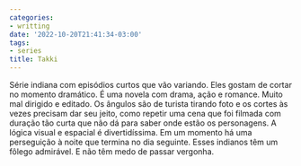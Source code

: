 ```yaml
---
categories:
- writting
date: '2022-10-20T21:41:34-03:00'
tags:
- series
title: Takki
---
```


Série indiana com episódios curtos que vão variando. Eles gostam de cortar no momento dramático. É uma novela com drama, ação e romance. Muito mal dirigido e editado. Os ângulos são de turista tirando foto e os cortes às vezes precisam dar seu jeito, como repetir uma cena que foi filmada com duração tão curta que não dá para saber onde estão os personagens. A lógica visual e espacial é divertidíssima. Em um momento há uma perseguição à noite que termina no dia seguinte. Esses indianos têm um fôlego admirável. E não têm medo de passar vergonha.